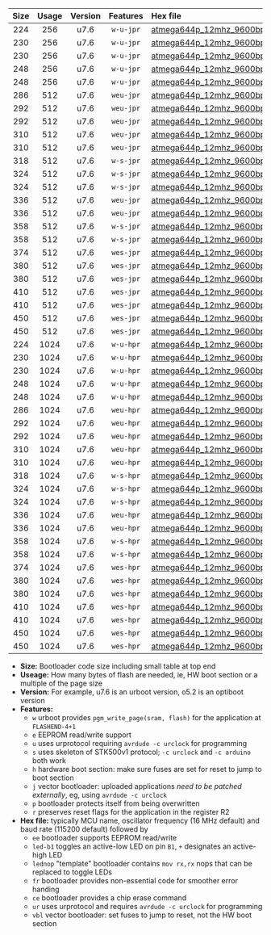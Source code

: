 |Size|Usage|Version|Features|Hex file|
|:-:|:-:|:-:|:-:|:--|
|224|256|u7.6|`w-u-jpr`|[atmega644p_12mhz_9600bps_ur_vbl.hex](https://raw.githubusercontent.com/stefanrueger/urboot/main//atmega644p_12mhz_9600bps_ur_vbl.hex)|
|230|256|u7.6|`w-u-jpr`|[atmega644p_12mhz_9600bps_led+b0_ur_vbl.hex](https://raw.githubusercontent.com/stefanrueger/urboot/main//atmega644p_12mhz_9600bps_led+b0_ur_vbl.hex)|
|230|256|u7.6|`w-u-jpr`|[atmega644p_12mhz_9600bps_lednop_ur_vbl.hex](https://raw.githubusercontent.com/stefanrueger/urboot/main//atmega644p_12mhz_9600bps_lednop_ur_vbl.hex)|
|248|256|u7.6|`w-u-jpr`|[atmega644p_12mhz_9600bps_led+b0_fr_ur_vbl.hex](https://raw.githubusercontent.com/stefanrueger/urboot/main//atmega644p_12mhz_9600bps_led+b0_fr_ur_vbl.hex)|
|248|256|u7.6|`w-u-jpr`|[atmega644p_12mhz_9600bps_lednop_fr_ur_vbl.hex](https://raw.githubusercontent.com/stefanrueger/urboot/main//atmega644p_12mhz_9600bps_lednop_fr_ur_vbl.hex)|
|286|512|u7.6|`weu-jpr`|[atmega644p_12mhz_9600bps_ee_ur_vbl.hex](https://raw.githubusercontent.com/stefanrueger/urboot/main//atmega644p_12mhz_9600bps_ee_ur_vbl.hex)|
|292|512|u7.6|`weu-jpr`|[atmega644p_12mhz_9600bps_ee_led+b0_ur_vbl.hex](https://raw.githubusercontent.com/stefanrueger/urboot/main//atmega644p_12mhz_9600bps_ee_led+b0_ur_vbl.hex)|
|292|512|u7.6|`weu-jpr`|[atmega644p_12mhz_9600bps_ee_lednop_ur_vbl.hex](https://raw.githubusercontent.com/stefanrueger/urboot/main//atmega644p_12mhz_9600bps_ee_lednop_ur_vbl.hex)|
|310|512|u7.6|`weu-jpr`|[atmega644p_12mhz_9600bps_ee_led+b0_fr_ur_vbl.hex](https://raw.githubusercontent.com/stefanrueger/urboot/main//atmega644p_12mhz_9600bps_ee_led+b0_fr_ur_vbl.hex)|
|310|512|u7.6|`weu-jpr`|[atmega644p_12mhz_9600bps_ee_lednop_fr_ur_vbl.hex](https://raw.githubusercontent.com/stefanrueger/urboot/main//atmega644p_12mhz_9600bps_ee_lednop_fr_ur_vbl.hex)|
|318|512|u7.6|`w-s-jpr`|[atmega644p_12mhz_9600bps_vbl.hex](https://raw.githubusercontent.com/stefanrueger/urboot/main//atmega644p_12mhz_9600bps_vbl.hex)|
|324|512|u7.6|`w-s-jpr`|[atmega644p_12mhz_9600bps_led+b0_vbl.hex](https://raw.githubusercontent.com/stefanrueger/urboot/main//atmega644p_12mhz_9600bps_led+b0_vbl.hex)|
|324|512|u7.6|`w-s-jpr`|[atmega644p_12mhz_9600bps_lednop_vbl.hex](https://raw.githubusercontent.com/stefanrueger/urboot/main//atmega644p_12mhz_9600bps_lednop_vbl.hex)|
|336|512|u7.6|`weu-jpr`|[atmega644p_12mhz_9600bps_ee_led+b0_fr_ce_ur_vbl.hex](https://raw.githubusercontent.com/stefanrueger/urboot/main//atmega644p_12mhz_9600bps_ee_led+b0_fr_ce_ur_vbl.hex)|
|336|512|u7.6|`weu-jpr`|[atmega644p_12mhz_9600bps_ee_lednop_fr_ce_ur_vbl.hex](https://raw.githubusercontent.com/stefanrueger/urboot/main//atmega644p_12mhz_9600bps_ee_lednop_fr_ce_ur_vbl.hex)|
|358|512|u7.6|`w-s-jpr`|[atmega644p_12mhz_9600bps_led+b0_fr_vbl.hex](https://raw.githubusercontent.com/stefanrueger/urboot/main//atmega644p_12mhz_9600bps_led+b0_fr_vbl.hex)|
|358|512|u7.6|`w-s-jpr`|[atmega644p_12mhz_9600bps_lednop_fr_vbl.hex](https://raw.githubusercontent.com/stefanrueger/urboot/main//atmega644p_12mhz_9600bps_lednop_fr_vbl.hex)|
|374|512|u7.6|`wes-jpr`|[atmega644p_12mhz_9600bps_ee_vbl.hex](https://raw.githubusercontent.com/stefanrueger/urboot/main//atmega644p_12mhz_9600bps_ee_vbl.hex)|
|380|512|u7.6|`wes-jpr`|[atmega644p_12mhz_9600bps_ee_led+b0_vbl.hex](https://raw.githubusercontent.com/stefanrueger/urboot/main//atmega644p_12mhz_9600bps_ee_led+b0_vbl.hex)|
|380|512|u7.6|`wes-jpr`|[atmega644p_12mhz_9600bps_ee_lednop_vbl.hex](https://raw.githubusercontent.com/stefanrueger/urboot/main//atmega644p_12mhz_9600bps_ee_lednop_vbl.hex)|
|410|512|u7.6|`wes-jpr`|[atmega644p_12mhz_9600bps_ee_led+b0_fr_vbl.hex](https://raw.githubusercontent.com/stefanrueger/urboot/main//atmega644p_12mhz_9600bps_ee_led+b0_fr_vbl.hex)|
|410|512|u7.6|`wes-jpr`|[atmega644p_12mhz_9600bps_ee_lednop_fr_vbl.hex](https://raw.githubusercontent.com/stefanrueger/urboot/main//atmega644p_12mhz_9600bps_ee_lednop_fr_vbl.hex)|
|450|512|u7.6|`wes-jpr`|[atmega644p_12mhz_9600bps_ee_led+b0_fr_ce_vbl.hex](https://raw.githubusercontent.com/stefanrueger/urboot/main//atmega644p_12mhz_9600bps_ee_led+b0_fr_ce_vbl.hex)|
|450|512|u7.6|`wes-jpr`|[atmega644p_12mhz_9600bps_ee_lednop_fr_ce_vbl.hex](https://raw.githubusercontent.com/stefanrueger/urboot/main//atmega644p_12mhz_9600bps_ee_lednop_fr_ce_vbl.hex)|
|224|1024|u7.6|`w-u-hpr`|[atmega644p_12mhz_9600bps_ur.hex](https://raw.githubusercontent.com/stefanrueger/urboot/main//atmega644p_12mhz_9600bps_ur.hex)|
|230|1024|u7.6|`w-u-hpr`|[atmega644p_12mhz_9600bps_led+b0_ur.hex](https://raw.githubusercontent.com/stefanrueger/urboot/main//atmega644p_12mhz_9600bps_led+b0_ur.hex)|
|230|1024|u7.6|`w-u-hpr`|[atmega644p_12mhz_9600bps_lednop_ur.hex](https://raw.githubusercontent.com/stefanrueger/urboot/main//atmega644p_12mhz_9600bps_lednop_ur.hex)|
|248|1024|u7.6|`w-u-hpr`|[atmega644p_12mhz_9600bps_led+b0_fr_ur.hex](https://raw.githubusercontent.com/stefanrueger/urboot/main//atmega644p_12mhz_9600bps_led+b0_fr_ur.hex)|
|248|1024|u7.6|`w-u-hpr`|[atmega644p_12mhz_9600bps_lednop_fr_ur.hex](https://raw.githubusercontent.com/stefanrueger/urboot/main//atmega644p_12mhz_9600bps_lednop_fr_ur.hex)|
|286|1024|u7.6|`weu-hpr`|[atmega644p_12mhz_9600bps_ee_ur.hex](https://raw.githubusercontent.com/stefanrueger/urboot/main//atmega644p_12mhz_9600bps_ee_ur.hex)|
|292|1024|u7.6|`weu-hpr`|[atmega644p_12mhz_9600bps_ee_led+b0_ur.hex](https://raw.githubusercontent.com/stefanrueger/urboot/main//atmega644p_12mhz_9600bps_ee_led+b0_ur.hex)|
|292|1024|u7.6|`weu-hpr`|[atmega644p_12mhz_9600bps_ee_lednop_ur.hex](https://raw.githubusercontent.com/stefanrueger/urboot/main//atmega644p_12mhz_9600bps_ee_lednop_ur.hex)|
|310|1024|u7.6|`weu-hpr`|[atmega644p_12mhz_9600bps_ee_led+b0_fr_ur.hex](https://raw.githubusercontent.com/stefanrueger/urboot/main//atmega644p_12mhz_9600bps_ee_led+b0_fr_ur.hex)|
|310|1024|u7.6|`weu-hpr`|[atmega644p_12mhz_9600bps_ee_lednop_fr_ur.hex](https://raw.githubusercontent.com/stefanrueger/urboot/main//atmega644p_12mhz_9600bps_ee_lednop_fr_ur.hex)|
|318|1024|u7.6|`w-s-hpr`|[atmega644p_12mhz_9600bps.hex](https://raw.githubusercontent.com/stefanrueger/urboot/main//atmega644p_12mhz_9600bps.hex)|
|324|1024|u7.6|`w-s-hpr`|[atmega644p_12mhz_9600bps_led+b0.hex](https://raw.githubusercontent.com/stefanrueger/urboot/main//atmega644p_12mhz_9600bps_led+b0.hex)|
|324|1024|u7.6|`w-s-hpr`|[atmega644p_12mhz_9600bps_lednop.hex](https://raw.githubusercontent.com/stefanrueger/urboot/main//atmega644p_12mhz_9600bps_lednop.hex)|
|336|1024|u7.6|`weu-hpr`|[atmega644p_12mhz_9600bps_ee_led+b0_fr_ce_ur.hex](https://raw.githubusercontent.com/stefanrueger/urboot/main//atmega644p_12mhz_9600bps_ee_led+b0_fr_ce_ur.hex)|
|336|1024|u7.6|`weu-hpr`|[atmega644p_12mhz_9600bps_ee_lednop_fr_ce_ur.hex](https://raw.githubusercontent.com/stefanrueger/urboot/main//atmega644p_12mhz_9600bps_ee_lednop_fr_ce_ur.hex)|
|358|1024|u7.6|`w-s-hpr`|[atmega644p_12mhz_9600bps_led+b0_fr.hex](https://raw.githubusercontent.com/stefanrueger/urboot/main//atmega644p_12mhz_9600bps_led+b0_fr.hex)|
|358|1024|u7.6|`w-s-hpr`|[atmega644p_12mhz_9600bps_lednop_fr.hex](https://raw.githubusercontent.com/stefanrueger/urboot/main//atmega644p_12mhz_9600bps_lednop_fr.hex)|
|374|1024|u7.6|`wes-hpr`|[atmega644p_12mhz_9600bps_ee.hex](https://raw.githubusercontent.com/stefanrueger/urboot/main//atmega644p_12mhz_9600bps_ee.hex)|
|380|1024|u7.6|`wes-hpr`|[atmega644p_12mhz_9600bps_ee_led+b0.hex](https://raw.githubusercontent.com/stefanrueger/urboot/main//atmega644p_12mhz_9600bps_ee_led+b0.hex)|
|380|1024|u7.6|`wes-hpr`|[atmega644p_12mhz_9600bps_ee_lednop.hex](https://raw.githubusercontent.com/stefanrueger/urboot/main//atmega644p_12mhz_9600bps_ee_lednop.hex)|
|410|1024|u7.6|`wes-hpr`|[atmega644p_12mhz_9600bps_ee_led+b0_fr.hex](https://raw.githubusercontent.com/stefanrueger/urboot/main//atmega644p_12mhz_9600bps_ee_led+b0_fr.hex)|
|410|1024|u7.6|`wes-hpr`|[atmega644p_12mhz_9600bps_ee_lednop_fr.hex](https://raw.githubusercontent.com/stefanrueger/urboot/main//atmega644p_12mhz_9600bps_ee_lednop_fr.hex)|
|450|1024|u7.6|`wes-hpr`|[atmega644p_12mhz_9600bps_ee_led+b0_fr_ce.hex](https://raw.githubusercontent.com/stefanrueger/urboot/main//atmega644p_12mhz_9600bps_ee_led+b0_fr_ce.hex)|
|450|1024|u7.6|`wes-hpr`|[atmega644p_12mhz_9600bps_ee_lednop_fr_ce.hex](https://raw.githubusercontent.com/stefanrueger/urboot/main//atmega644p_12mhz_9600bps_ee_lednop_fr_ce.hex)|

- **Size:** Bootloader code size including small table at top end
- **Useage:** How many bytes of flash are needed, ie, HW boot section or a multiple of the page size
- **Version:** For example, u7.6 is an urboot version, o5.2 is an optiboot version
- **Features:**
  + `w` urboot provides `pgm_write_page(sram, flash)` for the application at `FLASHEND-4+1`
  + `e` EEPROM read/write support
  + `u` uses urprotocol requiring `avrdude -c urclock` for programming
  + `s` uses skeleton of STK500v1 protocol; `-c urclock` and `-c arduino` both work
  + `h` hardware boot section: make sure fuses are set for reset to jump to boot section
  + `j` vector bootloader: uploaded applications *need to be patched externally*, eg, using `avrdude -c urclock`
  + `p` bootloader protects itself from being overwritten
  + `r` preserves reset flags for the application in the register R2
- **Hex file:** typically MCU name, oscillator frequency (16 MHz default) and baud rate (115200 default) followed by
  + `ee` bootloader supports EEPROM read/write
  + `led-b1` toggles an active-low LED on pin `B1`, `+` designates an active-high LED
  + `lednop` "template" bootloader contains `mov rx,rx` nops that can be replaced to toggle LEDs
  + `fr` bootloader provides non-essential code for smoother error handing
  + `ce` bootloader provides a chip erase command
  + `ur` uses urprotocol and requires `avrdude -c urclock` for programming
  + `vbl` vector bootloader: set fuses to jump to reset, not the HW boot section
